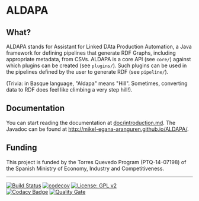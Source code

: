 ALDAPA
======

## What?

ALDAPA stands for Assistant for Linked DAta Production Automation, a Java framework for defining pipelines that generate RDF Graphs, including appropriate metadata, from CSVs. ALDAPA is a core API (see `core/`) against which plugins can be created (see `plugins/`). Such plugins can be used in the pipelines defined by the user to generate RDF (see `pipeline/`).

(Trivia: in Basque language, "Aldapa" means "Hill". Sometimes, converting data to RDF does feel like climbing a very step hill!).

## Documentation

You can start reading the documentation at [doc/introduction.md](doc/index.md). The Javadoc can be found at http://mikel-egana-aranguren.github.io/ALDAPA/.

## Funding

This project is funded by the Torres Quevedo Program (PTQ-14-07198) of the Spanish Ministry of Economy, Industry and Competitiveness. 


---

[![Build Status](https://travis-ci.org/mikel-egana-aranguren/ALDAPA.svg?branch=feature-silk)](https://travis-ci.org/mikel-egana-aranguren/ALDAPA) 
[![codecov](https://codecov.io/gh/mikel-egana-aranguren/ALDAPA/branch/feature-silk/graph/badge.svg)](https://codecov.io/gh/mikel-egana-aranguren/ALDAPA) 
[![License: GPL v2](https://img.shields.io/badge/License-GPL%20v2-blue.svg)](https://github.com/mikel-egana-aranguren/ALDAPA/blob/master/LICENSE)  
[![Codacy Badge](https://api.codacy.com/project/badge/Grade/b07a17dfb28a4e0784cbefcc9cfb8692)](https://www.codacy.com/app/mikel-egana-aranguren/ALDAPA?utm_source=github.com&amp;utm_medium=referral&amp;utm_content=mikel-egana-aranguren/ALDAPA&amp;utm_campaign=Badge_Grade)
[![Quality Gate](http://descargas.eurohelp.es/descargas/aldapa/badges/gate/quality-gate.svg)](http://descargas.eurohelp.es/api/badges/gate%3fkey=es.eurohelp.lod.aldapa)  
